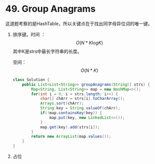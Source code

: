 # 49. Group Anagrams

这道题考察的是HashTable，所以关键点在于找出同字母异位词的唯一键。

1. 排序键。时间 ：
   $$
   O(N*KlogK)
   $$
   其中K是strs中最长字符串的长度。

   空间：
   $$
   O(N*K)
   $$
   

   ```java
   class Solution {
       public List<List<String>> groupAnagrams(String[] strs) {
           Map<String, List<String>> map = new HashMap<>();
           for(int i = 0; i < strs.length; i++) {
               char[] chArr = strs[i].toCharArray();
               Arrays.sort(chArr);
               String key = String.valueOf(chArr);
               if(!map.containsKey(key)) {
                   map.put(key, new LinkedList<>());
               }
               map.get(key).add(strs[i]);
           }
           return new ArrayList(map.values());
       }
   }
   ```

   

2. 占位